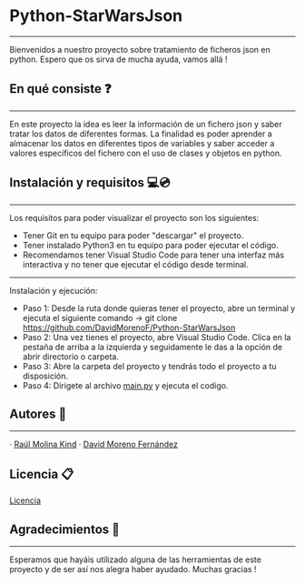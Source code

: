 # Python-StarWarsJson
***
Bienvenidos a nuestro proyecto sobre tratamiento de ficheros json en python. Espero que os sirva de mucha ayuda, vamos allá !
## En qué consiste ❓
***
En este proyecto la idea es leer la información de un fichero json y saber tratar los datos de diferentes formas. La finalidad es poder aprender
a almacenar los datos en diferentes tipos de variables y saber acceder a valores específicos del fichero con el uso de clases y objetos en python.
## Instalación y requisitos 💻💿
***
Los requisitos para poder visualizar el proyecto son los siguientes:
- Tener Git en tu equipo para poder "descargar" el proyecto.
- Tener instalado Python3 en tu equipo para poder ejecutar el código.
- Recomendamos tener Visual Studio Code para tener una interfaz más interactiva y no tener que ejecutar el código desde terminal.
***
Instalación y ejecución:
- Paso 1: Desde la ruta donde quieras tener el proyecto, abre un terminal y ejecuta el siguiente comando -> git clone https://github.com/DavidMorenoF/Python-StarWarsJson
- Paso 2: Una vez tienes el proyecto, abre Visual Studio Code. Clica en la pestaña de arriba a la izquierda y seguidamente le das a la opción de abrir directorio o carpeta.
- Paso 3: Abre la carpeta del proyecto y tendrás todo el proyecto a tu disposición.
- Paso 4: Dirigete al archivo [main.py](https://github.com/DavidMorenoF/Python-StarWarsJson/blob/master/main.py) y ejecuta el codigo.
## Autores 👬
***
· [Raúl Molina Kind](https://github.com/raulmk)
· [David Moreno Fernández](https://github.com/DavidMorenoF)
## Licencia 📋
[Licencia](https://github.com/DavidMorenoF/Python-StarWarsJson/blob/master/LICENSE)
## Agradecimientos 👋
***
Esperamos que hayáis utilizado alguna de las herramientas de este proyecto y de ser así nos alegra haber ayudado. Muchas gracias !
